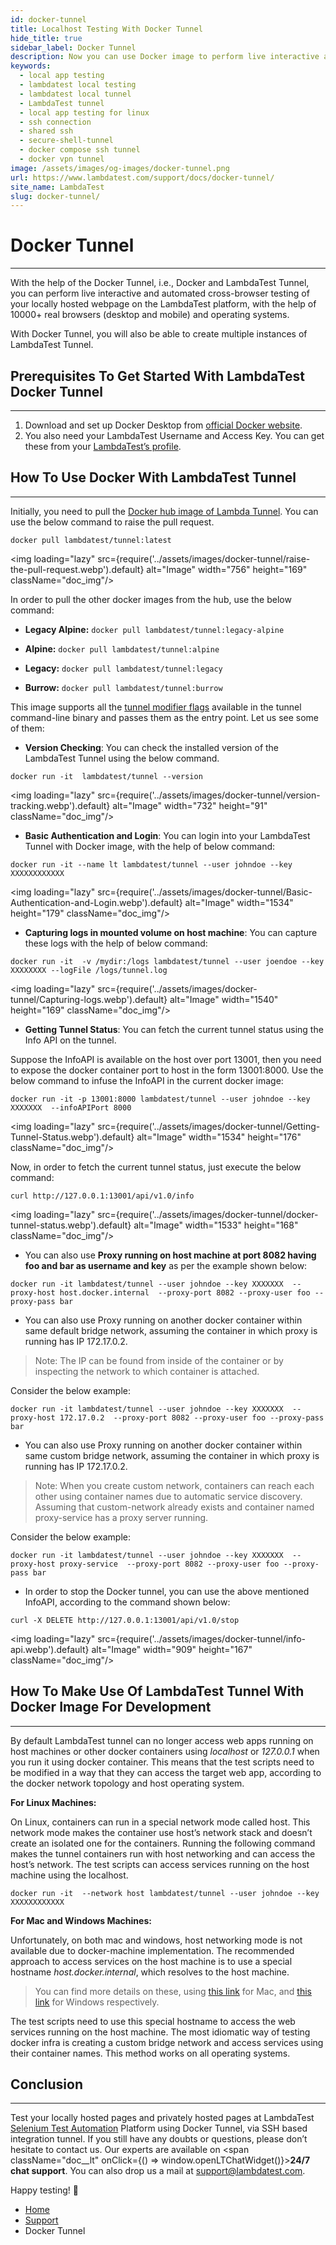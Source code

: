 ```yaml
---
id: docker-tunnel
title: Localhost Testing With Docker Tunnel
hide_title: true
sidebar_label: Docker Tunnel
description: Now you can use Docker image to perform live interactive and automated cross-browser testing of your locally hosted webpage on the LambdaTest platform.
keywords:
  - local app testing
  - lambdatest local testing
  - lambdatest local tunnel
  - LambdaTest tunnel
  - local app testing for linux
  - ssh connection
  - shared ssh
  - secure-shell-tunnel
  - docker compose ssh tunnel
  - docker vpn tunnel
image: /assets/images/og-images/docker-tunnel.png
url: https://www.lambdatest.com/support/docs/docker-tunnel/
site_name: LambdaTest
slug: docker-tunnel/
---
```


<script type="application/ld+json"
      dangerouslySetInnerHTML={{ __html: JSON.stringify({
       "@context": "https://schema.org",
        "@type": "BreadcrumbList",
        "itemListElement": [{
          "@type": "ListItem",
          "position": 1,
          "name": "LambdaTest",
          "item": "https://www.lambdatest.com"
        },{
          "@type": "ListItem",
          "position": 2,
          "name": "Support",
          "item": "https://www.lambdatest.com/support/docs/"
        },{
          "@type": "ListItem",
          "position": 3,
          "name": "Docker Tunnel",
          "item": "https://www.lambdatest.com/support/docs/docker-tunnel/"
        }]
      })
    }}
></script>

# Docker Tunnel

***
With the help of the Docker Tunnel, i.e., Docker and LambdaTest Tunnel, you can perform live interactive and automated cross-browser testing of your locally hosted webpage on the LambdaTest platform, with the help of 10000+ real browsers (desktop and mobile) and operating systems.

With Docker Tunnel, you will also be able to create multiple instances of LambdaTest Tunnel.

## Prerequisites To Get Started With LambdaTest Docker Tunnel

* * *

1. Download and set up Docker Desktop from [official Docker website](https://www.docker.com/products/docker-desktop).
2. You also need your LambdaTest Username and Access Key. You can get these from your [LambdaTest’s profile](https://accounts.lambdatest.com/detail/profile).

## How To Use Docker With LambdaTest Tunnel

* * *

Initially, you need to pull the [Docker hub image of Lambda Tunnel](https://hub.docker.com/r/lambdatest/tunnel). You can use the below command to raise the pull request.

`docker pull lambdatest/tunnel:latest`

<img loading="lazy" src={require('../assets/images/docker-tunnel/raise-the-pull-request.webp').default} alt="Image" width="756" height="169" className="doc_img"/>

In order to pull the other docker images from the hub, use the below command:

* **Legacy Alpine:**
`docker pull lambdatest/tunnel:legacy-alpine`

* **Alpine:**
`docker pull lambdatest/tunnel:alpine`

* **Legacy:**
`docker pull lambdatest/tunnel:legacy`

* **Burrow:**
`docker pull lambdatest/tunnel:burrow`

This image supports all the [tunnel modifier flags](/docs/lambda-tunnel-modifiers/) available in the tunnel command-line binary and passes them as the entry point. Let us see some of them:

* **Version Checking**: You can check the installed version of the LambdaTest Tunnel using the below command.

`docker run -it  lambdatest/tunnel --version`

<img loading="lazy" src={require('../assets/images/docker-tunnel/version-tracking.webp').default} alt="Image" width="732" height="91" className="doc_img"/>

* **Basic Authentication and Login**: You can login into your LambdaTest Tunnel with Docker image, with the help of below command:

`docker run -it --name lt lambdatest/tunnel --user johndoe --key XXXXXXXXXXXX`

<img loading="lazy" src={require('../assets/images/docker-tunnel/Basic-Authentication-and-Login.webp').default} alt="Image" width="1534" height="179" className="doc_img"/>

* **Capturing logs in mounted volume on host machine**: You can capture these logs with the help of below command:

`docker run -it  -v /mydir:/logs lambdatest/tunnel --user joendoe --key XXXXXXXX --logFile /logs/tunnel.log`

<img loading="lazy" src={require('../assets/images/docker-tunnel/Capturing-logs.webp').default} alt="Image" width="1540" height="169" className="doc_img"/>

* **Getting Tunnel Status**: You can fetch the current tunnel status using the Info API on the tunnel.

Suppose the InfoAPI is available on the host over port 13001, then you need to expose the docker container port to host in the form 13001:8000. Use the below command to infuse the InfoAPI in the current docker image:

`docker run -it -p 13001:8000 lambdatest/tunnel --user johndoe --key XXXXXXX  --infoAPIPort 8000`

<img loading="lazy" src={require('../assets/images/docker-tunnel/Getting-Tunnel-Status.webp').default} alt="Image" width="1534" height="176" className="doc_img"/>

Now, in order to fetch the current tunnel status, just execute the below command:

`curl http://127.0.0.1:13001/api/v1.0/info`

<img loading="lazy" src={require('../assets/images/docker-tunnel/docker-tunnel-status.webp').default} alt="Image" width="1533" height="168" className="doc_img"/>

* You can also use **Proxy running on host machine at port 8082 having foo and bar as username and key** as per the example shown below:

`docker run -it lambdatest/tunnel --user johndoe --key XXXXXXX  --proxy-host host.docker.internal  --proxy-port 8082 --proxy-user foo --proxy-pass bar`

* You can also use Proxy running on another docker container within same default bridge network, assuming the container in which proxy is running has IP 172.17.0.2.

> Note: The IP can be found from inside of the container or by inspecting the network to which container is attached.

Consider the below example:

`docker run -it lambdatest/tunnel --user johndoe --key XXXXXXX  --proxy-host 172.17.0.2  --proxy-port 8082 --proxy-user foo --proxy-pass bar`

* You can also use Proxy running on another docker container within same custom bridge network, assuming the container in which proxy is running has IP 172.17.0.2.

> Note: When you create custom network, containers can reach each other using container names due to automatic service discovery. Assuming that custom-network already exists and container named proxy-service has a proxy server running.

Consider the below example:

`docker run -it lambdatest/tunnel --user johndoe --key XXXXXXX  --proxy-host proxy-service  --proxy-port 8082 --proxy-user foo --proxy-pass bar`

* In order to stop the Docker tunnel, you can use the above mentioned InfoAPI, according to the command shown below:

`curl -X DELETE http://127.0.0.1:13001/api/v1.0/stop`

<img loading="lazy" src={require('../assets/images/docker-tunnel/info-api.webp').default} alt="Image" width="909" height="167" className="doc_img"/>

## How To Make Use Of LambdaTest Tunnel With Docker Image For Development

* * *

By default LambdaTest tunnel can no longer access web apps running on host machines or other docker containers using *localhost* or *127.0.0.1* when you run it using docker container. This means that the test scripts need to be modified in a way that they can access the target web app, according to the docker network topology and host operating system.

**For Linux Machines:**

On Linux, containers can run in a special network mode called host. This network mode makes the container use host’s network stack and doesn’t create an isolated one for the containers. Running the following command makes the tunnel containers run with host networking and can access the host’s network. The test scripts can access services running on the host machine using the localhost.

`docker run -it  --network host lambdatest/tunnel --user johndoe --key XXXXXXXXXXXX`

**For Mac and Windows Machines:**

Unfortunately, on both mac and windows, host networking mode is not available due to docker-machine implementation. The recommended approach to access services on the host machine is to use a special hostname *host.docker.internal*, which resolves to the host machine.

> You can find more details on these, using [this link](https://docs.docker.com/docker-for-mac/networking/) for Mac, and [this link](https://docs.docker.com/docker-for-windows/networking/) for Windows respectively.

The test scripts need to use this special hostname to access the web services running on the host machine. The most idiomatic way of testing docker infra is creating a custom bridge network and access services using their container names. This method works on all operating systems.

## Conclusion
* * *
Test your locally hosted pages and privately hosted pages at LambdaTest [Selenium Test Automation](https://www.lambdatest.com/selenium-automation/) Platform using Docker Tunnel, via SSH based integration tunnel. If you still have any doubts or questions, please don’t hesitate to contact us. Our experts are available on <span className="doc__lt" onClick={() => window.openLTChatWidget()}>**24/7 chat support**</span>. You can also drop us a mail at [support@lambdatest.com](mailto:support@lambdatest.com).

Happy testing! 🙂

<nav aria-label="breadcrumbs">
  <ul className="breadcrumbs">
    <li className="breadcrumbs__item">
      <a className="breadcrumbs__link" href="https://www.lambdatest.com">
        Home
      </a>
    </li>
    <li className="breadcrumbs__item">
      <a className="breadcrumbs__link" target="_self" href="https://www.lambdatest.com/support/docs/">
        Support
      </a>
    </li>
    <li className="breadcrumbs__item breadcrumbs__item--active">
      <span className="breadcrumbs__link">
        Docker Tunnel
      </span>
    </li>
  </ul>
</nav>
